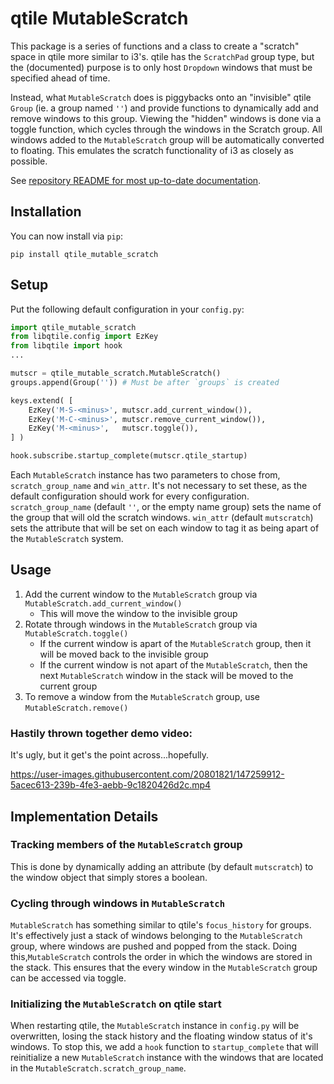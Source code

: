 # qtile MutableScratch

This package is a series of functions and a class to create a "scratch" space
in qtile more similar to i3's. qtile has the `ScratchPad` group type, but the
(documented) purpose is to only host `Dropdown` windows that must be specified
ahead of time.

Instead, what `MutableScratch` does is piggybacks onto an "invisible" qtile
`Group` (ie. a group named `''`) and provide functions to dynamically add and
remove windows to this group. Viewing the "hidden" windows is done via a toggle
function, which cycles through the windows in the Scratch group. All windows
added to the `MutableScratch` group will be automatically converted to
floating. This emulates the scratch functionality of i3 as closely as possible.

See [repository README for most up-to-date documentation](https://github.com/jrwrigh/qtile-mutable-scratch).

## Installation

You can now install via `pip`:
```
pip install qtile_mutable_scratch
```

## Setup

Put the following default configuration in your `config.py`:
```python
import qtile_mutable_scratch
from libqtile.config import EzKey
from libqtile import hook
...

mutscr = qtile_mutable_scratch.MutableScratch()
groups.append(Group('')) # Must be after `groups` is created

keys.extend( [
    EzKey('M-S-<minus>', mutscr.add_current_window()),
    EzKey('M-C-<minus>', mutscr.remove_current_window()),
    EzKey('M-<minus>',   mutscr.toggle()),
] )

hook.subscribe.startup_complete(mutscr.qtile_startup)
```

Each `MutableScratch` instance has two parameters to chose from, `scratch_group_name` and
`win_attr`.
It's not necessary to set these, as the default configuration
should work for every configuration.
`scratch_group_name` (default `''`, or the empty name group) sets the name of the group that will old the scratch windows.
`win_attr` (default `mutscratch`) sets the attribute that will be set on each window to tag it as being apart of the `MutableScratch` system.

## Usage

1. Add the current window to the `MutableScratch` group via `MutableScratch.add_current_window()`
    - This will move the window to the invisible group
2. Rotate through windows in the `MutableScratch` group via `MutableScratch.toggle()`
    - If the current window is apart of the `MutableScratch` group, then it will be moved back to the invisible group
    - If the current window is not apart of the `MutableScratch`, then the next `MutableScratch` window in the stack will be moved to the current group
3. To remove a window from the `MutableScratch` group, use `MutableScratch.remove()`

### Hastily thrown together demo video:
It's ugly, but it get's the point across...hopefully.

https://user-images.githubusercontent.com/20801821/147259912-5acec613-239b-4fe3-aebb-9c1820426d2c.mp4


## Implementation Details

### Tracking members of the `MutableScratch` group

This is done by dynamically adding an attribute (by default `mutscratch`) to
the window object that simply stores a boolean.

### Cycling through windows in `MutableScratch`

`MutableScratch` has something similar to qtile's `focus_history` for groups.
It's effectively just a stack of windows belonging to the `MutableScratch` group, where windows are pushed and popped from the stack.
Doing this,`MutableScratch` controls the order in which the windows are stored in the stack.
This ensures that the every window in the `MutableScratch` group can be accessed via toggle.

### Initializing the `MutableScratch` on qtile start

When restarting qtile, the `MutableScratch` instance in `config.py` will be overwritten, losing the stack history and the floating window status of it's windows.
To stop this, we add a `hook` function to `startup_complete` that will reinitialize a new `MutableScratch` instance with the windows that are located in the `MutableScratch.scratch_group_name`.
